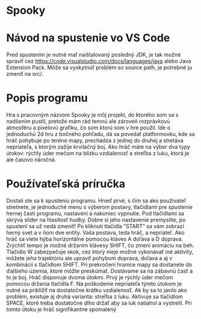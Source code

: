 # Spooky

# Návod na spustenie vo VS Code

Pred spustením je nutné mať naištalovaný posledný JDK, je tak možné spraviť cez https://code.visualstudio.com/docs/languages/java alebo Java Extension Pack.
Môže sa vyskytnúť problém so source path, je potrebné ju zmeniť na src/.
 
# Popis programu

Hra s pracovným názvom Spooky je môj projekt, do ktorého som sa s nadšením
pustil, pretože mám rád temnú ale zároveň rozprávkovú atmosféru a pixelovú grafiku, čo som
ktorú som v hre použil. Ide o jednoduchú 2d hru z bočného pohľadu, dá sa povedať
platformovku, kde sa hráč pohybuje po teréne mapy, prechádza z jednej do druhej a stretáva
nepriateľa, s ktorým zažije krvilačný boj. Ako hráč máte na výber dva typy útokov: rýchly úder
mečom na blízku vzdialenosť a streľba z luku, ktorá je ale časovo náročná.

# Používateľská príručka

Dostali ste sa k spusteniu programu. Hneď prvé, s čím sa ako používateľ stretnete, je
jednoduché menu s výberom postavy, tlačidlami pre spustenie hernej časti programu,
nastavení a nakoniec vypnutie. Pod tlačidlami sa skrýva slider na hlasitosť hudby. Dobre si
jeho nastavenie premyslite, po spustení sa už nedá zmeniť! Po kliknutí tlačidla “START” sa
vám zobrazí herný svet a v ňom dve entity. Vaša postava, teda hráč, a nepriateľ. Ako hráč sa
viete hýba horizontálne pomocou kláves A doľava a D doprava. Zrýchliť tempo je možné
držaním klávesy SHIFT, čo zmení animáciu na beh. Tlačidlo W zabezpečuje skok, cez ktorý
nieje možné vykonávať iné aktivity, môžete jeho trajektóriu ale upraviť pohybom doprava,
doľava a aj v kombinácii s tlačidlom SHIFT. Pri prekročení hranice mapy sa dostanete do
ďalšieho územia, ktoré môžte preskúmať. Dostávame sa na zábavnú časť a to je boj. Hráč
disponuje dvoma útokmi. Prvý je rýchly úder mečom pomocou držania tlačidla F. Na
poškodenie nepriateľa týmto útokom je nutné sa priblížiť na dostatočne krátku vzdialenosť.
Ak by sa to javilo ako problém, existuje aj druhá varianta: streľba z luku. Aktivuje sa tlačidlom
SPACE, ktoré treba dostatočne dlho držať aby sa luk natiahol a vystrelil. Pri tomto útoku je
hráč signifikantne spomalený
